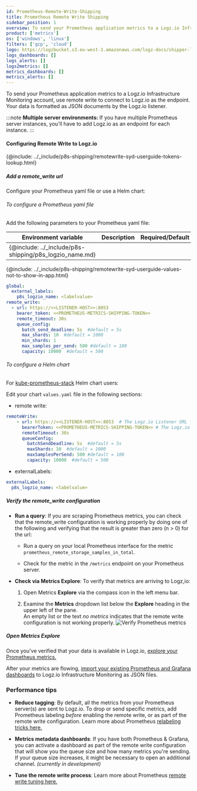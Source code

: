 ```yaml
---
id: Prometheus-Remote-Write-Shipping
title: Prometheus Remote Write Shipping
sidebar_position: 1
overview: To send your Prometheus application metrics to a Logz.io Infrastructure Monitoring account, use remote write to connect to Logz.io as the endpoint. Your data is formatted as JSON documents by the Logz.io listener.
product: ['metrics']
os: ['windows', 'linux']
filters: ['gcp', 'cloud']
logo: https://logzbucket.s3.eu-west-1.amazonaws.com/logz-docs/shipper-logos/aiven-logo.png
logs_dashboards: []
logs_alerts: []
logs2metrics: []
metrics_dashboards: []
metrics_alerts: []
---
```



To send your Prometheus application metrics to a Logz.io Infrastructure Monitoring account, use remote write to connect to Logz.io as the endpoint. Your data is formatted as JSON documents by the Logz.io listener.


:::note
**Multiple server environments:**  If you have multiple Prometheus server instances, you'll have to add Logz.io as an endpoint for each instance.
:::



#### Configuring Remote Write to Logz.io



{@include: ../_include/p8s-shipping/remotewrite-syd-userguide-tokens-lookup.html}

##### Add a remote_write url


Configure your Prometheus yaml file or use a Helm chart:

###### To configure a Prometheus yaml file

Add the following parameters to your Prometheus yaml file:

| Environment variable | Description |Required/Default|
|---|---|---|
{@include: ../_include/p8s-shipping/p8s_logzio_name.md}||
{@include: ../_include/p8s-shipping/remotewrite-syd-userguide-values-not-to-show-in-app.html}


```yaml
global:
  external_labels:
    p8s_logzio_name: <labelvalue>
remote_write:
  - url: https://<<LISTENER-HOST>>:8053
    bearer_token: <<PROMETHEUS-METRICS-SHIPPING-TOKEN>>
    remote_timeout: 30s
    queue_config:
      batch_send_deadline: 5s  #default = 5s
      max_shards: 10  #default = 1000
      min_shards: 1
      max_samples_per_send: 500 #default = 100
      capacity: 10000  #default = 500

```

###### To configure a Helm chart

For [kube-prometheus-stack](https://github.com/prometheus-community/helm-charts/tree/main/charts/kube-prometheus-stack) Helm chart users:

Edit your chart `values.yaml` file in the following sections:

+ remote write:

```yaml
remoteWrite:
    - url: https://<<LISTENER-HOST>>:8053  # The Logz.io Listener URL for your region, configured to use port **8052** for http traffic, or port **8053** for https traffic.
      bearerToken: <<PROMETHEUS-METRICS-SHIPPING-TOKEN>> # The Logz.io Prometheus metrics account token
      remoteTimeout: 30s
      queueConfig:
        batchSendDeadline: 5s  #default = 5s
        maxShards: 10  #default = 1000
        maxSamplesPerSend: 500 #default = 100
        capacity: 10000  #default = 500
```

+ externalLabels:

```yaml
externalLabels:
  p8s_logzio_name: <labelvalue>
```


##### Verify the remote_write configuration

+ **Run a query**: If you are scraping Prometheus metrics, you can check that the remote_write configuration is working properly by doing one of the following and verifying that the result is greater than zero (n > 0) for the url:

  * Run a query on your local Prometheus interface for the metric `prometheus_remote_storage_samples_in_total`.

  * Check for the metric in the `/metrics` endpoint on your Prometheus server.

+ **Check via Metrics Explore**: To verify that metrics are arriving to Logz,io:
  1. Open Metrics **Explore** via the compass icon in the left menu bar.

  2. Examine the **Metrics** dropdown list below the **Explore** heading in the upper left of the pane. <br />
    An empty list or the text _no metrics_ indicates that the remote write configuration is not working properly.
    ![Verify Prometheus metrics](https://dytvr9ot2sszz.cloudfront.net/logz-docs/grafana/select-metric-query.png)

##### Open Metrics Explore

Once you've verified that your data is available in Logz.io, [explore your Prometheus metrics.](https://docs.logz.io/user-guide/infrastructure-monitoring/metrics-explore-prometheus/)


After your metrics are flowing, [import your existing Prometheus and Grafana dashboards](https://docs.logz.io/user-guide/infrastructure-monitoring/prometheus-importing-dashbds.html) to Logz.io Infrastructure Monitoring as JSON files.



### Performance tips


* **Reduce tagging**: By default, all the metrics from your Prometheus server(s) are sent to Logz.io. To drop or send specific metrics, add Prometheus labeling _before_ enabling the remote write, or as part of the remote write configuration.  Learn more about Prometheus [relabeling tricks here.](https://medium.com/quiq-blog/prometheus-relabeling-tricks-6ae62c56cbda)


* **Metrics metadata dashboards**: If you have both Prometheus & Grafana, you can activate a dashboard as part of the remote write configuration that will show you the queue size and how many metrics you're sending. If your queue size increases, it might be necessary to open an additional channel. _(currently in development)_

* **Tune the remote write process**: Learn more about Prometheus [remote write tuning here.](https://prometheus.io/docs/practices/remote_write/)

